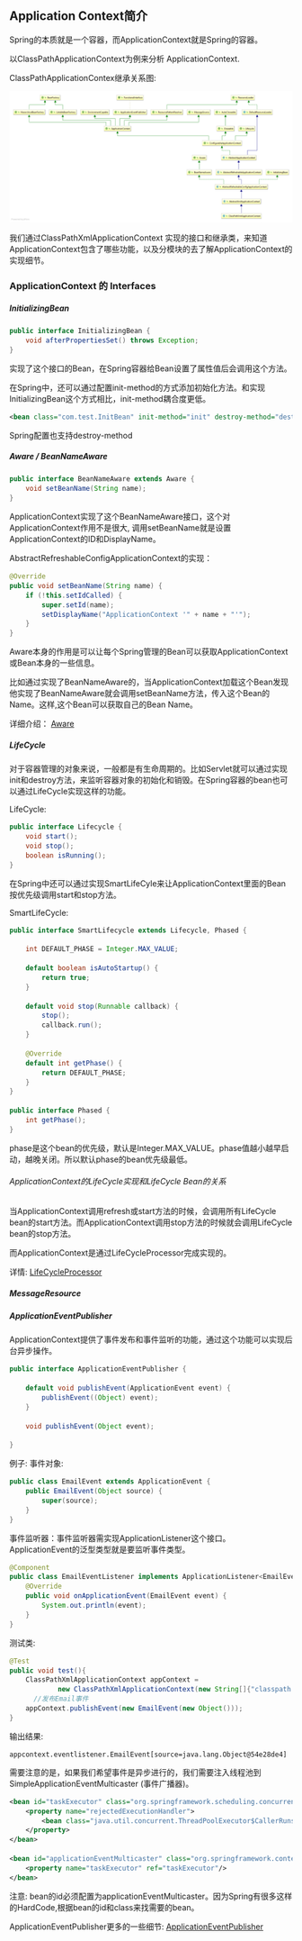 ## Application Context简介

Spring的本质就是一个容器，而ApplicationContext就是Spring的容器。

以ClassPathApplicationContext为例来分析 ApplicationContext.

ClassPathApplicationContex继承关系图:

![ClassPathApplicationContex继承关系图](/image/ApplicationContext/ClassPathXmlApplicationContext.png)

我们通过ClassPathXmlApplicationContext 实现的接口和继承类，来知道ApplicationContext包含了哪些功能，以及分模块的去了解ApplicationContext的实现细节。

### ApplicationContext 的 Interfaces

##### InitializingBean

```java
public interface InitializingBean {
	void afterPropertiesSet() throws Exception;
}
```

实现了这个接口的Bean，在Spring容器给Bean设置了属性值后会调用这个方法。

在Spring中，还可以通过配置init-method的方式添加初始化方法。和实现InitializingBean这个方式相比，init-method耦合度更低。

```xml
<bean class="com.test.InitBean" init-method="init" destroy-method="destroy"/>
```
Spring配置也支持destroy-method

##### Aware / BeanNameAware
```java
public interface BeanNameAware extends Aware {
	void setBeanName(String name);
}
```
ApplicationContext实现了这个BeanNameAware接口，这个对ApplicationContext作用不是很大, 调用setBeanName就是设置ApplicationContext的ID和DisplayName。

AbstractRefreshableConfigApplicationContext的实现：

```java
@Override
public void setBeanName(String name) {
	if (!this.setIdCalled) {
		super.setId(name);
		setDisplayName("ApplicationContext '" + name + "'");
	}
}
```
Aware本身的作用是可以让每个Spring管理的Bean可以获取ApplicationContext或Bean本身的一些信息。

比如通过实现了BeanNameAware的，当ApplicationContext加载这个Bean发现他实现了BeanNameAware就会调用setBeanName方法，传入这个Bean的Name。这样,这个Bean可以获取自己的Bean Name。


详细介绍： [Aware](/note/applicationContext/aware.md)

##### LifeCycle

对于容器管理的对象来说，一般都是有生命周期的。比如Servlet就可以通过实现init和destroy方法，来监听容器对象的初始化和销毁。在Spring容器的bean也可以通过LifeCycle实现这样的功能。

LifeCycle:
```java
public interface Lifecycle {
	void start();
	void stop();
	boolean isRunning();
}
```

在Spring中还可以通过实现SmartLifeCyle来让ApplicationContext里面的Bean按优先级调用start和stop方法。

SmartLifeCycle:

```java
public interface SmartLifecycle extends Lifecycle, Phased {

	int DEFAULT_PHASE = Integer.MAX_VALUE;

	default boolean isAutoStartup() {
		return true;
	}

	default void stop(Runnable callback) {
		stop();
		callback.run();
	}

	@Override
	default int getPhase() {
		return DEFAULT_PHASE;
	}
}

public interface Phased {
	int getPhase();
}
```

phase是这个bean的优先级，默认是Integer.MAX_VALUE。phase值越小越早启动，越晚关闭。所以默认phase的bean优先级最低。

###### ApplicationContext的LifeCycle实现和LifeCycle Bean的关系

当ApplicationContext调用refresh或start方法的时候，会调用所有LifeCycle bean的start方法。而ApplicationContext调用stop方法的时候就会调用LifeCycle bean的stop方法。

而ApplicationContext是通过LifeCycleProcessor完成实现的。

详情: [LifeCycleProcessor](/note/applicationContext/LifeCycleProcessor.md)

##### MessageResource

##### ApplicationEventPublisher

ApplicationContext提供了事件发布和事件监听的功能，通过这个功能可以实现后台异步操作。

```java
public interface ApplicationEventPublisher {

	default void publishEvent(ApplicationEvent event) {
		publishEvent((Object) event);
	}

	void publishEvent(Object event);

}
```

例子:
事件对象:
```java
public class EmailEvent extends ApplicationEvent {
    public EmailEvent(Object source) {
        super(source);
    }
}
```
事件监听器：事件监听器需实现ApplicationListener这个接口。ApplicationEvent的泛型类型就是要监听事件类型。
```java
@Component
public class EmailEventListener implements ApplicationListener<EmailEvent> {
    @Override
    public void onApplicationEvent(EmailEvent event) {
        System.out.println(event);
    }
}
```
测试类:
```java
@Test
public void test(){
    ClassPathXmlApplicationContext appContext =
            new ClassPathXmlApplicationContext(new String[]{"classpath:app-context.xml"});
	  //发布Email事件
    appContext.publishEvent(new EmailEvent(new Object()));
}
```
输出结果:

	appcontext.eventlistener.EmailEvent[source=java.lang.Object@54e28de4]

需要注意的是，如果我们希望事件是异步进行的，我们需要注入线程池到SimpleApplicationEventMulticaster (事件广播器)。

```xml
<bean id="taskExecutor" class="org.springframework.scheduling.concurrent.ThreadPoolTaskExecutor">
    <property name="rejectedExecutionHandler">
        <bean class="java.util.concurrent.ThreadPoolExecutor$CallerRunsPolicy"/>
    </property>
</bean>

<bean id="applicationEventMulticaster" class="org.springframework.context.event.SimpleApplicationEventMulticaster">
    <property name="taskExecutor" ref="taskExecutor"/>
</bean>
```

注意: bean的id必须配置为applicationEventMulticaster。因为Spring有很多这样的HardCode,根据bean的id和class来找需要的bean。

ApplicationEventPublisher更多的一些细节: [ApplicationEventPublisher](/note/applicationContext/ApplicationEventPublisher.md)

